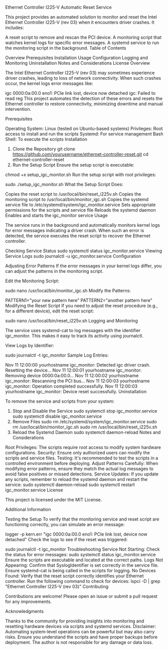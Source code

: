 Ethernet Controller I225-V Automatic Reset Service

This project provides an automated solution to monitor and reset the Intel Ethernet Controller I225-V (rev 03) when it encounters driver crashes. It includes:

A reset script to remove and rescan the PCI device.
A monitoring script that watches kernel logs for specific error messages.
A systemd service to run the monitoring script in the background.
Table of Contents

Overview
Prerequisites
Installation
Usage
Configuration
Logging and Monitoring
Uninstallation
Notes and Considerations
License
Overview

The Intel Ethernet Controller I225-V (rev 03) may sometimes experience driver crashes, leading to loss of network connectivity. When such crashes occur, the kernel logs error messages like:

igc 0000:0a:00.0 eno1: PCIe link lost, device now detached
igc: Failed to read reg
This project automates the detection of these errors and resets the Ethernet controller to restore connectivity, minimizing downtime and manual intervention.

Prerequisites

Operating System: Linux (tested on Ubuntu-based systems)
Privileges: Root access to install and run the scripts
Systemd: For service management
Bash Shell: To execute the scripts
Installation

1. Clone the Repository
git clone https://github.com/yourusername/ethernet-controller-reset.git
cd ethernet-controller-reset
2. Run the Setup Script
Ensure the setup script is executable:

chmod +x setup_igc_monitor.sh
Run the setup script with root privileges:

sudo ./setup_igc_monitor.sh
What the Setup Script Does:

Copies the reset script to /usr/local/bin/reset_i225v.sh
Copies the monitoring script to /usr/local/bin/monitor_igc.sh
Copies the systemd service file to /etc/systemd/system/igc_monitor.service
Sets appropriate permissions for the scripts and service file
Reloads the systemd daemon
Enables and starts the igc_monitor service
Usage

The service runs in the background and automatically monitors kernel logs for error messages indicating a driver crash. When such an error is detected, the service executes the reset script to recover the Ethernet controller.

Checking Service Status
sudo systemctl status igc_monitor.service
Viewing Service Logs
sudo journalctl -u igc_monitor.service
Configuration

Adjusting Error Patterns
If the error messages in your kernel logs differ, you can adjust the patterns in the monitoring script.

Edit the Monitoring Script:

sudo nano /usr/local/bin/monitor_igc.sh
Modify the Patterns:

PATTERN1="your new pattern here"
PATTERN2="another pattern here"
Modifying the Reset Script
If you need to adjust the reset procedure (e.g., for a different device), edit the reset script:

sudo nano /usr/local/bin/reset_i225v.sh
Logging and Monitoring

The service uses systemd-cat to log messages with the identifier igc_monitor. This makes it easy to track its activity using journalctl.

View Logs by Identifier:

sudo journalctl -t igc_monitor
Sample Log Entries:

Nov 11 12:00:00 yourhostname igc_monitor: Detected igc driver crash. Resetting the device...
Nov 11 12:00:01 yourhostname igc_monitor: Removing device 0000:0a:00.0...
Nov 11 12:00:02 yourhostname igc_monitor: Rescanning the PCI bus...
Nov 11 12:00:03 yourhostname igc_monitor: Operation completed successfully.
Nov 11 12:00:03 yourhostname igc_monitor: Device reset successfully.
Uninstallation

To remove the service and scripts from your system:

1. Stop and Disable the Service
sudo systemctl stop igc_monitor.service
sudo systemctl disable igc_monitor.service
2. Remove Files
sudo rm /etc/systemd/system/igc_monitor.service
sudo rm /usr/local/bin/monitor_igc.sh
sudo rm /usr/local/bin/reset_i225v.sh
3. Reload the Systemd Daemon
sudo systemctl daemon-reload
Notes and Considerations

Root Privileges: The scripts require root access to modify system hardware configurations.
Security: Ensure only authorized users can modify the scripts and service files.
Testing: It's recommended to test the scripts in a controlled environment before deploying.
Adjust Patterns Carefully: When modifying error patterns, ensure they match the actual log messages to avoid false positives or missed detections.
Service Updates: If you update any scripts, remember to reload the systemd daemon and restart the service:
sudo systemctl daemon-reload
sudo systemctl restart igc_monitor.service
License

This project is licensed under the MIT License.

Additional Information

Testing the Setup
To verify that the monitoring service and reset script are functioning correctly, you can simulate an error message:

logger -p kern.err "igc 0000:0a:00.0 eno1: PCIe link lost, device now detached"
Check the logs to see if the reset was triggered:

sudo journalctl -t igc_monitor
Troubleshooting
Service Not Starting:
Check the status for error messages:
sudo systemctl status igc_monitor.service
Ensure the scripts are executable and located at the correct paths.
Logs Not Appearing:
Confirm that SyslogIdentifier is set correctly in the service file.
Ensure systemd-cat is being called in the scripts for logging.
No Devices Found:
Verify that the reset script correctly identifies your Ethernet controller.
Run the following command to check for devices:
lspci -D | grep "Ethernet Controller I225-V (rev 03)"
Contributing

Contributions are welcome! Please open an issue or submit a pull request for any improvements.

Acknowledgments

Thanks to the community for providing insights into monitoring and resetting hardware devices via scripts and systemd services.
Disclaimer: Automating system-level operations can be powerful but may also carry risks. Ensure you understand the scripts and have proper backups before deployment. The author is not responsible for any damage or data loss.